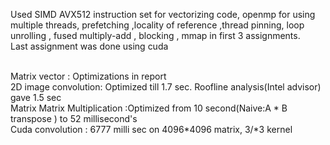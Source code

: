 Used SIMD AVX512 instruction set for vectorizing code, openmp for using multiple threads, prefetching ,locality of reference ,thread pinning, loop unrolling , fused multiply-add , blocking , mmap in first 3 assignments.<br />
Last assignment was done using cuda <br /><br />

Matrix vector : Optimizations in report <br />
2D image convolution: Optimized till 1.7 sec. Roofline analysis(Intel advisor) gave 1.5 sec <br />
Matrix Matrix Multiplication :Optimized from 10 second(Naive:A * B transpose ) to 52 millisecond's <br />
Cuda convolution : 6777 milli sec on 4096*4096 matrix, 3/*3 kernel
